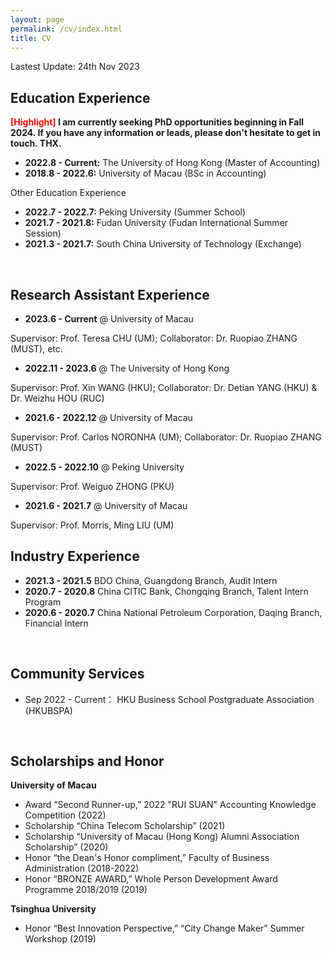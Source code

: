 ```yaml
---
layout: page
permalink: /cv/index.html
title: CV
---
```


Lastest Update: 24th Nov 2023 &nbsp;

## Education Experience

**<font color='red'>[Highlight]</font> I am currently seeking PhD opportunities beginning in Fall 2024. If you have any information or leads, please don't hesitate to get in touch. THX.**

- **2022.8 - Current:** The University of Hong Kong (Master of Accounting)
- **2018.8 - 2022.6:** University of Macau (BSc in Accounting)

Other Education Experience
- **2022.7 - 2022.7:** Peking University (Summer School)
- **2021.7 - 2021.8:** Fudan University (Fudan International Summer Session)
- **2021.3 - 2021.7:** South China University of Technology (Exchange)
<br>

## Research Assistant Experience

- **2023.6 - Current** @ University of Macau
  
 Supervisor: Prof. Teresa CHU (UM); Collaborator: Dr. Ruopiao ZHANG (MUST), etc.
  
- **2022.11 - 2023.6** @ The University of Hong Kong
  
 Supervisor: Prof. Xin WANG (HKU); Collaborator: Dr. Detian YANG (HKU) & Dr. Weizhu HOU (RUC)

- **2021.6 - 2022.12** @ University of Macau
  
 Supervisor: Prof. Carlos NORONHA (UM); Collaborator: Dr. Ruopiao ZHANG (MUST)
  
- **2022.5 - 2022.10** @ Peking University
  
 Supervisor: Prof. Weiguo ZHONG (PKU)

- **2021.6 - 2021.7** @ University of Macau
  
 Supervisor: Prof. Morris, Ming LIU (UM)
<br>

## Industry Experience

- **2021.3 - 2021.5**  BDO China, Guangdong Branch, Audit Intern
- **2020.7 - 2020.8**  China CITIC Bank, Chongqing Branch, Talent Intern Program
- **2020.6 - 2020.7**  China National Petroleum Corporation, Daqing Branch, Financial Intern
<br>

## Community Services
- Sep 2022 - Current： HKU Business School Postgraduate Association (HKUBSPA)
<br>

## Scholarships and Honor

**University of Macau**
-   Award “Second Runner-up,” 2022 "RUI SUAN" Accounting Knowledge Competition (2022)
-   Scholarship “China Telecom Scholarship” (2021)
-   Scholarship “University of Macau (Hong Kong) Alumni Association Scholarship” (2020)
-   Honor “the Dean's Honor compliment,” Faculty of Business Administration (2018-2022)
-   Honor “BRONZE AWARD,” Whole Person Development Award Programme 2018/2019 (2019)

**Tsinghua University**
-   Honor “Best Innovation Perspective,” “City Change Maker” Summer Workshop (2019)
<br>
